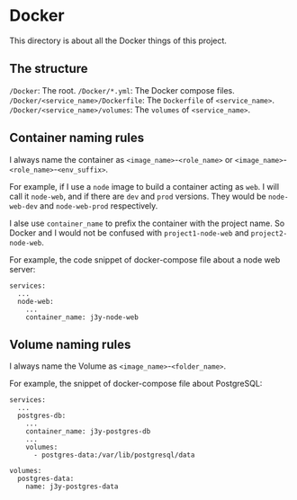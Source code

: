 # Docker

This directory is about all the Docker things of this project.

## The structure

`/Docker`: The root.
`/Docker/*.yml`: The Docker compose files.
`/Docker/<service_name>/Dockerfile`: The `Dockerfile` of `<service_name>`.
`/Docker/<service_name>/volumes`: The `volumes` of `<service_name>`.

## Container naming rules

I always name the container as `<image_name>`-`<role_name>` or `<image_name>`-`<role_name>`-`<env_suffix>`.

For example, if I use a `node` image to build a container acting as `web`. I will call it `node-web`, and if there are `dev` and `prod` versions. They would be `node-web-dev` and `node-web-prod` respectively.

I alse use `container_name` to prefix the container with the project name. So Docker and I would not be confused with `project1-node-web` and `project2-node-web`.

For example, the code snippet of docker-compose file about a node web server:

```
services:
  ...
  node-web:
    ...
    container_name: j3y-node-web
```

## Volume naming rules

I always name the Volume as `<image_name>`-`<folder_name>`.

For example, the snippet of docker-compose file about PostgreSQL:

```
services:
  ...
  postgres-db:
    ...
    container_name: j3y-postgres-db
    ...
    volumes:
      - postgres-data:/var/lib/postgresql/data

volumes:
  postgres-data:
    name: j3y-postgres-data
```

